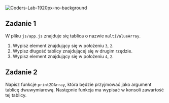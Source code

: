 ![Coders-Lab-1920px-no-background](https://user-images.githubusercontent.com/30623667/104709394-2cabee80-571f-11eb-9518-ea6a794e558e.png)


## Zadanie 1

W pliku `js/app.js` znajduje się tablica o nazwie `multiValueArray`. 

1. Wypisz element znajdujący się w położeniu `3`, `2`.
1. Wypisz długość tablicy znajdującej się w drugim rzędzie.
1. Wypisz element znajdujący się w położeniu `4`, `2`.



## Zadanie 2

Napisz funkcje `print2DArray`, która będzie przyjmować  jako argument tablicę dwuwymiarową. Następnie funkcja ma wypisać w konsoli zawartość tej tablicy.

